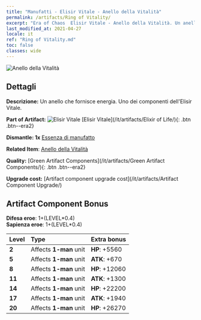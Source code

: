 ```yaml
---
title: "Manufatti - Elisir Vitale - Anello della Vitalità"
permalink: /artifacts/Ring of Vitality/
excerpt: "Era of Chaos  Elisir Vitale - Anello della Vitalità. Un anello che fornisce energia. Uno dei componenti dell'Elisir Vitale."
last_modified_at: 2021-04-27
locale: it
ref: "Ring of Vitality.md"
toc: false
classes: wide
---
```


 ![Anello della Vitalità](/images/t/artifact_40111.png)



## Dettagli

 **Descrizione:** Un anello che fornisce energia. Uno dei componenti dell'Elisir Vitale.

 **Part of Artifact:** ![Elisir Vitale](/images/t/icon_artifact_11.png) [Elisir Vitale](/it/artifacts/Elixir of Life/){: .btn .btn--era2}

 **Dismantle: 1x** [Essenza di manufatto](/ItemsIT/con_905/)

 **Related Item**: [Anello della Vitalità](/ItemsIT/art_106/)

 **Quality:** [Green Artifact Components](/it/artifacts/Green Artifact Components/){: .btn .btn--era2}

 **Upgrade cost:** [Artifact component upgrade cost](/it/artifacts/Artifact Component Upgrade/)

## Artifact Component Bonus

  **Difesa eroe**: 1+(LEVEL\*0.4)<br/>**Sapienza eroe**: 1+(LEVEL\*0.4)

  |  Level  | Type |    Extra bonus  | 
  |:--------|:-----|:----------------| 
  | **2** | Affects **1-man** unit | **HP**: +5560 | 
  | **5** | Affects **1-man** unit | **ATK**: +670 | 
  | **8** | Affects **1-man** unit | **HP**: +12060 | 
  | **11** | Affects **1-man** unit | **ATK**: +1300 | 
  | **14** | Affects **1-man** unit | **HP**: +22200 | 
  | **17** | Affects **1-man** unit | **ATK**: +1940 | 
  | **20** | Affects **1-man** unit | **HP**: +26270 | 
